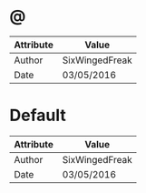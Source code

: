 # @
| Attribute | Value |
| ---  | ---     |
| Author | SixWingedFreak |
| Date | 03/05/2016 |
# Default
| Attribute | Value |
| ---  | ---     |
| Author | SixWingedFreak |
| Date | 03/05/2016 |
